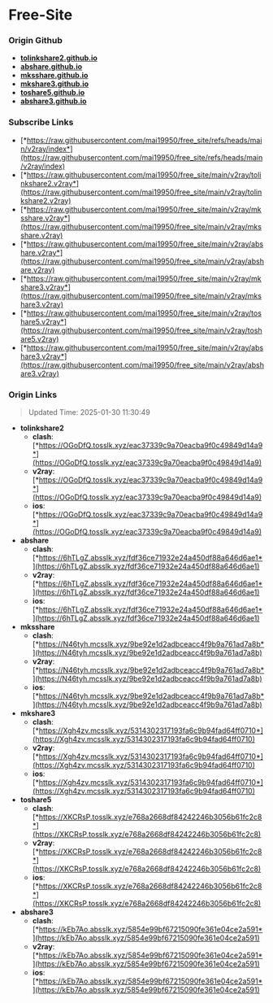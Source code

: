 # Free-Site

### Origin Github

- [**tolinkshare2.github.io**](https://github.com/tolinkshare2/tolinkshare2.github.io)
- [**abshare.github.io**](https://github.com/abshare/abshare.github.io)
- [**mksshare.github.io**](https://github.com/mksshare/mksshare.github.io)
- [**mkshare3.github.io**](https://github.com/mkshare3/mkshare3.github.io)
- [**toshare5.github.io**](https://github.com/toshare5/toshare5.github.io)
- [**abshare3.github.io**](https://github.com/abshare3/abshare3.github.io)

### Subscribe Links

- [*https://raw.githubusercontent.com/mai19950/free_site/refs/heads/main/v2ray/index*](https://raw.githubusercontent.com/mai19950/free_site/refs/heads/main/v2ray/index)
- [*https://raw.githubusercontent.com/mai19950/free_site/main/v2ray/tolinkshare2.v2ray*](https://raw.githubusercontent.com/mai19950/free_site/main/v2ray/tolinkshare2.v2ray)
- [*https://raw.githubusercontent.com/mai19950/free_site/main/v2ray/mksshare.v2ray*](https://raw.githubusercontent.com/mai19950/free_site/main/v2ray/mksshare.v2ray)
- [*https://raw.githubusercontent.com/mai19950/free_site/main/v2ray/abshare.v2ray*](https://raw.githubusercontent.com/mai19950/free_site/main/v2ray/abshare.v2ray)
- [*https://raw.githubusercontent.com/mai19950/free_site/main/v2ray/mkshare3.v2ray*](https://raw.githubusercontent.com/mai19950/free_site/main/v2ray/mkshare3.v2ray)
- [*https://raw.githubusercontent.com/mai19950/free_site/main/v2ray/toshare5.v2ray*](https://raw.githubusercontent.com/mai19950/free_site/main/v2ray/toshare5.v2ray)
- [*https://raw.githubusercontent.com/mai19950/free_site/main/v2ray/abshare3.v2ray*](https://raw.githubusercontent.com/mai19950/free_site/main/v2ray/abshare3.v2ray)

### Origin Links

> Updated Time: 2025-01-30 11:30:49

- **tolinkshare2**
  - **clash**: [*https://OGoDfQ.tosslk.xyz/eac37339c9a70eacba9f0c49849d14a9*](https://OGoDfQ.tosslk.xyz/eac37339c9a70eacba9f0c49849d14a9)
  - **v2ray**: [*https://OGoDfQ.tosslk.xyz/eac37339c9a70eacba9f0c49849d14a9*](https://OGoDfQ.tosslk.xyz/eac37339c9a70eacba9f0c49849d14a9)
  - **ios**: [*https://OGoDfQ.tosslk.xyz/eac37339c9a70eacba9f0c49849d14a9*](https://OGoDfQ.tosslk.xyz/eac37339c9a70eacba9f0c49849d14a9)
- **abshare**
  - **clash**: [*https://6hTLgZ.absslk.xyz/fdf36ce71932e24a450df88a646d6ae1*](https://6hTLgZ.absslk.xyz/fdf36ce71932e24a450df88a646d6ae1)
  - **v2ray**: [*https://6hTLgZ.absslk.xyz/fdf36ce71932e24a450df88a646d6ae1*](https://6hTLgZ.absslk.xyz/fdf36ce71932e24a450df88a646d6ae1)
  - **ios**: [*https://6hTLgZ.absslk.xyz/fdf36ce71932e24a450df88a646d6ae1*](https://6hTLgZ.absslk.xyz/fdf36ce71932e24a450df88a646d6ae1)
- **mksshare**
  - **clash**: [*https://N46tyh.mcsslk.xyz/9be92e1d2adbceacc4f9b9a761ad7a8b*](https://N46tyh.mcsslk.xyz/9be92e1d2adbceacc4f9b9a761ad7a8b)
  - **v2ray**: [*https://N46tyh.mcsslk.xyz/9be92e1d2adbceacc4f9b9a761ad7a8b*](https://N46tyh.mcsslk.xyz/9be92e1d2adbceacc4f9b9a761ad7a8b)
  - **ios**: [*https://N46tyh.mcsslk.xyz/9be92e1d2adbceacc4f9b9a761ad7a8b*](https://N46tyh.mcsslk.xyz/9be92e1d2adbceacc4f9b9a761ad7a8b)
- **mkshare3**
  - **clash**: [*https://Xgh4zv.mcsslk.xyz/5314302317193fa6c9b94fad64ff0710*](https://Xgh4zv.mcsslk.xyz/5314302317193fa6c9b94fad64ff0710)
  - **v2ray**: [*https://Xgh4zv.mcsslk.xyz/5314302317193fa6c9b94fad64ff0710*](https://Xgh4zv.mcsslk.xyz/5314302317193fa6c9b94fad64ff0710)
  - **ios**: [*https://Xgh4zv.mcsslk.xyz/5314302317193fa6c9b94fad64ff0710*](https://Xgh4zv.mcsslk.xyz/5314302317193fa6c9b94fad64ff0710)
- **toshare5**
  - **clash**: [*https://XKCRsP.tosslk.xyz/e768a2668df84242246b3056b61fc2c8*](https://XKCRsP.tosslk.xyz/e768a2668df84242246b3056b61fc2c8)
  - **v2ray**: [*https://XKCRsP.tosslk.xyz/e768a2668df84242246b3056b61fc2c8*](https://XKCRsP.tosslk.xyz/e768a2668df84242246b3056b61fc2c8)
  - **ios**: [*https://XKCRsP.tosslk.xyz/e768a2668df84242246b3056b61fc2c8*](https://XKCRsP.tosslk.xyz/e768a2668df84242246b3056b61fc2c8)
- **abshare3**
  - **clash**: [*https://kEb7Ao.absslk.xyz/5854e99bf67215090fe361e04ce2a591*](https://kEb7Ao.absslk.xyz/5854e99bf67215090fe361e04ce2a591)
  - **v2ray**: [*https://kEb7Ao.absslk.xyz/5854e99bf67215090fe361e04ce2a591*](https://kEb7Ao.absslk.xyz/5854e99bf67215090fe361e04ce2a591)
  - **ios**: [*https://kEb7Ao.absslk.xyz/5854e99bf67215090fe361e04ce2a591*](https://kEb7Ao.absslk.xyz/5854e99bf67215090fe361e04ce2a591)

